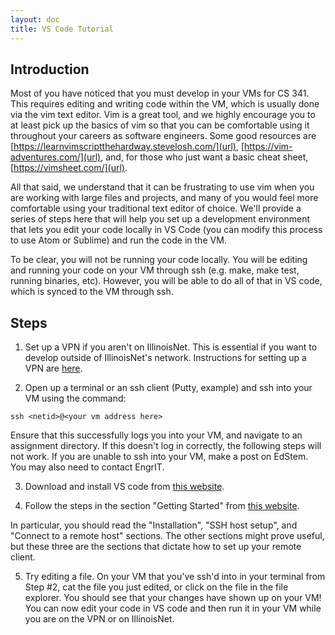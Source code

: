 ```yaml
---
layout: doc
title: VS Code Tutorial
---
```


## Introduction

Most of you have noticed that you must develop in your VMs for CS 341. This requires editing and writing code within the VM, which is usually done via the vim text editor. Vim is a great tool, and we highly encourage you to at least pick up the basics of vim so that you can be comfortable using it throughout your careers as software engineers. Some good resources are [https://learnvimscriptthehardway.stevelosh.com/](url), [https://vim-adventures.com/](url), and, for those who just want a basic cheat sheet, [https://vimsheet.com/](url).

All that said, we understand that it can be frustrating to use vim when you are working with large files and projects, and many of you would feel more comfortable using your traditional text editor of choice. We'll provide a series of steps here that will help you set up a development environment that lets you edit your code locally in VS Code (you can modify this process to use Atom or Sublime) and run the code in the VM.

To be clear, you will not be running your code locally. You will be editing and running your code on your VM through ssh (e.g. make, make test, running binaries, etc). However, you will be able to do all of that in VS code, which is synced to the VM through ssh.

## Steps

1. Set up a VPN if you aren't on IllinoisNet. This is essential if you want to develop outside of IllinoisNet's network. Instructions for setting up a VPN are [here](https://techservices.illinois.edu/services/virtual-private-networking-vpn/download-and-set-up-the-vpn-client).

2. Open up a terminal or an ssh client (Putty, example) and ssh into your VM using the command: 
```console
ssh <netid>@<your vm address here>
```
Ensure that this successfully logs you into your VM, and navigate to an assignment directory. If this doesn't log in correctly, the following steps will not work. If you are unable to ssh into your VM, make a post on EdStem. You may also need to contact EngrIT.

3. Download and install VS code from [this website](https://code.visualstudio.com).

4. Follow the steps in the section "Getting Started" from [this website](https://code.visualstudio.com/docs/remote/ssh).

In particular, you should read the "Installation", "SSH host setup", and "Connect to a remote host" sections. The other sections might prove useful, but these three are the sections that dictate how to set up your remote client.

5. Try editing a file. On your VM that you've ssh'd into in your terminal from Step #2, cat the file you just edited, or click on the file in the file explorer. You should see that your changes have shown up on your VM! You can now edit your code in VS code and then run it in your VM while you are on the VPN or on IllinoisNet.
